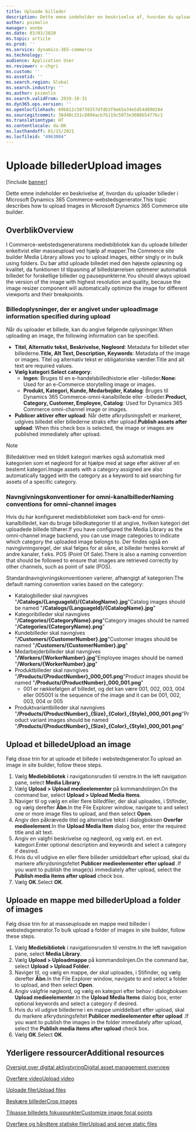 ```yaml
---
title: Uploade billeder
description: Dette emne indeholder en beskrivelse af, hvordan du uploader billeder i Microsoft Dynamics 365 Commerce-webstedsgenerator.
author: psimolin
manager: annbe
ms.date: 03/03/2020
ms.topic: article
ms.prod: ''
ms.service: dynamics-365-commerce
ms.technology: ''
audience: Application User
ms.reviewer: v-chgri
ms.custom: ''
ms.assetid: ''
ms.search.region: Global
ms.search.industry: ''
ms.author: psimolin
ms.search.validFrom: 2019-10-31
ms.dyn365.ops.version: ''
ms.openlocfilehash: 69b812c58739357dfdb3f9e65e34e5d54d890284
ms.sourcegitcommit: 38d40c331c8894acb7b119c5073e3088b54776c1
ms.translationtype: HT
ms.contentlocale: da-DK
ms.lasthandoff: 01/15/2021
ms.locfileid: "4963004"
---
```

# <a name="upload-images"></a><span data-ttu-id="8513b-103">Uploade billeder</span><span class="sxs-lookup"><span data-stu-id="8513b-103">Upload images</span></span>

[!include [banner](includes/banner.md)]

<span data-ttu-id="8513b-104">Dette emne indeholder en beskrivelse af, hvordan du uploader billeder i Microsoft Dynamics 365 Commerce-webstedsgenerator.</span><span class="sxs-lookup"><span data-stu-id="8513b-104">This topic describes how to upload images in Microsoft Dynamics 365 Commerce site builder.</span></span>

## <a name="overview"></a><span data-ttu-id="8513b-105">Overblik</span><span class="sxs-lookup"><span data-stu-id="8513b-105">Overview</span></span>

<span data-ttu-id="8513b-106">I Commerce-webstedsgeneratorens mediebibliotek kan du uploade billeder enkeltvist eller masseupload ved hjælp af mapper.</span><span class="sxs-lookup"><span data-stu-id="8513b-106">The Commerce site builder Media Library allows you to upload images, either singly or in bulk using folders.</span></span> <span data-ttu-id="8513b-107">Du bør altid uploade billedet med den højeste opløsning og kvalitet, da funktionen til tilpasning af billedstørrelsen optimerer automatisk billedet for forskellige billeder og pausepunkterne.</span><span class="sxs-lookup"><span data-stu-id="8513b-107">You should always upload the version of the image with highest resolution and quality, because the image resizer component will automatically optimize the image for different viewports and their breakpoints.</span></span>

### <a name="image-information-specified-during-upload"></a><span data-ttu-id="8513b-108">Billedoplysninger, der er angivet under upload</span><span class="sxs-lookup"><span data-stu-id="8513b-108">Image information specified during upload</span></span>

<span data-ttu-id="8513b-109">Når du uploader et billede, kan du angive følgende oplysninger.</span><span class="sxs-lookup"><span data-stu-id="8513b-109">When uploading an image, the following information can be specified.</span></span>

- <span data-ttu-id="8513b-110">**Titel, Alternativ tekst, Beskrivelse, Nøgleord**: Metadata for billedet eller billederne.</span><span class="sxs-lookup"><span data-stu-id="8513b-110">**Title, Alt Text, Description, Keywords**: Metadata of the image or images.</span></span> <span data-ttu-id="8513b-111">Titel og alternativ tekst er obligatoriske værdier.</span><span class="sxs-lookup"><span data-stu-id="8513b-111">Title and alt text are required values.</span></span>
- <span data-ttu-id="8513b-112">**Vælg kategori**:</span><span class="sxs-lookup"><span data-stu-id="8513b-112">**Select category**:</span></span>
    - <span data-ttu-id="8513b-113">**Ingen**: Bruges til en e-handelsbilledhistorie eller -billeder.</span><span class="sxs-lookup"><span data-stu-id="8513b-113">**None**: Used for an e-Commerce storytelling image or images.</span></span>
    - <span data-ttu-id="8513b-114">**Produkt, Kategori, Kunde, Medarbejder, Katalog**: Bruges til Dynamics 365 Commerce-omni-kanalbillede eller -billeder.</span><span class="sxs-lookup"><span data-stu-id="8513b-114">**Product, Category, Customer, Employee, Catalog**: Used for Dynamics 365 Commerce omni-channel image or images.</span></span>
- <span data-ttu-id="8513b-115">**Publicer aktiver efter upload**: Når dette afkrydsningsfelt er markeret, udgives billedet eller billederne straks efter upload.</span><span class="sxs-lookup"><span data-stu-id="8513b-115">**Publish assets after upload**: When this check box is selected, the image or images are published immediately after upload.</span></span>

> [!NOTE]
> <span data-ttu-id="8513b-116">Billedaktiver med en tildelt kategori mærkes også automatisk med kategorien som et nøgleord for at hjælpe med at søge efter aktiver af en bestemt kategori.</span><span class="sxs-lookup"><span data-stu-id="8513b-116">Image assets with a category assigned are also automatically tagged with the category as a keyword to aid searching for assets of a specific category.</span></span>

### <a name="naming-conventions-for-omni-channel-images"></a><span data-ttu-id="8513b-117">Navngivningskonventioner for omni-kanalbilleder</span><span class="sxs-lookup"><span data-stu-id="8513b-117">Naming conventions for omni-channel images</span></span> 

<span data-ttu-id="8513b-118">Hvis du har konfigureret mediebiblioteket som back-end for omni-kanalbilledet, kan du bruge billedkategorier til at angive, hvilken kategori det uploadede billede tilhører.</span><span class="sxs-lookup"><span data-stu-id="8513b-118">If you have configured the Media Library as the omni-channel image backend, you can use image categories to indicate which category the uploaded image belongs to.</span></span> <span data-ttu-id="8513b-119">Der findes også en navngivningsregel, der skal følges for at sikre, at billeder hentes korrekt af andre kanaler, f.eks. POS (Point Of Sale).</span><span class="sxs-lookup"><span data-stu-id="8513b-119">There is also a naming convention that should be followed to ensure that images are retrieved correctly by other channels, such as point of sale (POS).</span></span>

<span data-ttu-id="8513b-120">Standardnavngivningskonventionen varierer, afhængigt af kategorien:</span><span class="sxs-lookup"><span data-stu-id="8513b-120">The default naming convention varies based on the category:</span></span>
- <span data-ttu-id="8513b-121">Katalogbilleder skal navngives "**/Catalogs/\{LanguageId\}/\{CatalogName\}.jpg**"</span><span class="sxs-lookup"><span data-stu-id="8513b-121">Catalog images should be named "**/Catalogs/\{LanguageId\}/\{CatalogName\}.jpg**"</span></span>
- <span data-ttu-id="8513b-122">Kategoribilleder skal navngives "**/Categories/\{CategoryName\}.png**"</span><span class="sxs-lookup"><span data-stu-id="8513b-122">Category images should be named "**/Categories/\{CategoryName\}.png**"</span></span>
- <span data-ttu-id="8513b-123">Kundebilleder skal navngives "**/Customers/\{CustomerNumber\}.jpg**"</span><span class="sxs-lookup"><span data-stu-id="8513b-123">Customer images should be named "**/Customers/\{CustomerNumber\}.jpg**"</span></span>
- <span data-ttu-id="8513b-124">Medarbejderbilleder skal navngives "**/Workers/\{WorkerNumber\}.jpg**"</span><span class="sxs-lookup"><span data-stu-id="8513b-124">Employee images should be named "**/Workers/\{WorkerNumber\}.jpg**"</span></span>
- <span data-ttu-id="8513b-125">Produktbilleder skal navngives "**/Products/\{ProductNumber\}_000_001.png**"</span><span class="sxs-lookup"><span data-stu-id="8513b-125">Product images should be named "**/Products/\{ProductNumber\}_000_001.png**"</span></span>
    - <span data-ttu-id="8513b-126">001 er rækkefølgen af billedet, og det kan være 001, 002, 003, 004 eller 005</span><span class="sxs-lookup"><span data-stu-id="8513b-126">001 is the sequence of the image and it can be 001, 002, 003, 004 or 005</span></span>
- <span data-ttu-id="8513b-127">Produktvariantbilleder skal navngives "**/Products/\{ProductNumber\}\_\{Size\}\_\{Color\}\_\{Style\}\_000_001.png**"</span><span class="sxs-lookup"><span data-stu-id="8513b-127">Product variant images should be named "**/Products/\{ProductNumber\}\_\{Size\}\_\{Color\}\_\{Style\}\_000_001.png**"</span></span>

## <a name="upload-an-image"></a><span data-ttu-id="8513b-128">Upload et billede</span><span class="sxs-lookup"><span data-stu-id="8513b-128">Upload an image</span></span>

<span data-ttu-id="8513b-129">Følg disse trin for at uploade et billede i webstedsgenerator.</span><span class="sxs-lookup"><span data-stu-id="8513b-129">To upload an image in site builder, follow these steps.</span></span>

1. <span data-ttu-id="8513b-130">Vælg **Mediebibliotek** i navigationsruden til venstre.</span><span class="sxs-lookup"><span data-stu-id="8513b-130">In the left navigation pane, select **Media Library**.</span></span>
1. <span data-ttu-id="8513b-131">Vælg **Upload \> Upload medieelementer** på kommandolinjen.</span><span class="sxs-lookup"><span data-stu-id="8513b-131">On the command bar, select **Upload \> Upload Media Items**.</span></span>
1. <span data-ttu-id="8513b-132">Naviger til og vælg en eller flere billedfiler, der skal uploades, i Stifinder, og vælg derefter **Åbn**.</span><span class="sxs-lookup"><span data-stu-id="8513b-132">In the File Explorer window, navigate to and select one or more image files to upload, and then select **Open**.</span></span>
1. <span data-ttu-id="8513b-133">Angiv den påkrævede titel og alternative tekst i dialogboksen **Overfør medieelement**.</span><span class="sxs-lookup"><span data-stu-id="8513b-133">In the **Upload Media Item** dialog box, enter the required title and alt text.</span></span>
1. <span data-ttu-id="8513b-134">Angiv en valgfri beskrivelse og nøgleord, og vælg evt. en evt. kategori.</span><span class="sxs-lookup"><span data-stu-id="8513b-134">Enter optional description and keywords and select a category if desired.</span></span> 
1. <span data-ttu-id="8513b-135">Hvis du vil udgive en eller flere billeder umiddelbart efter upload, skal du markere afkrydsningsfeltet **Publicer medieelementer efter upload** .</span><span class="sxs-lookup"><span data-stu-id="8513b-135">If you want to publish the image(s) immediately after upload, select the **Publish media items after upload** check box.</span></span>
1. <span data-ttu-id="8513b-136">Vælg **OK**.</span><span class="sxs-lookup"><span data-stu-id="8513b-136">Select **OK**.</span></span>

## <a name="upload-a-folder-of-images"></a><span data-ttu-id="8513b-137">Uploade en mappe med billeder</span><span class="sxs-lookup"><span data-stu-id="8513b-137">Upload a folder of images</span></span>

<span data-ttu-id="8513b-138">Følg disse trin for at masseuploade en mappe med billeder i webstedsgenerator.</span><span class="sxs-lookup"><span data-stu-id="8513b-138">To bulk upload a folder of images in site builder, follow these steps.</span></span>

1. <span data-ttu-id="8513b-139">Vælg **Mediebibliotek** i navigationsruden til venstre.</span><span class="sxs-lookup"><span data-stu-id="8513b-139">In the left navigation pane, select **Media Library**.</span></span>
1. <span data-ttu-id="8513b-140">Vælg **Upload \> Uploadmappe** på kommandolinjen.</span><span class="sxs-lookup"><span data-stu-id="8513b-140">On the command bar, select **Upload \> Upload Folder**.</span></span>
1. <span data-ttu-id="8513b-141">Naviger til, og vælg en mappe, der skal uploades, i Stifinder, og vælg derefter **Åbn**.</span><span class="sxs-lookup"><span data-stu-id="8513b-141">In the File Explorer window, navigate to and select a folder to upload, and then select **Open**.</span></span>
1. <span data-ttu-id="8513b-142">Angiv valgfrie nøgleord, og vælg en kategori efter behov i dialogboksen **Upload medieelementer**.</span><span class="sxs-lookup"><span data-stu-id="8513b-142">In the **Upload Media Items** dialog box, enter optional keywords and select a category if desired.</span></span> 
1. <span data-ttu-id="8513b-143">Hvis du vil udgive billederne i en mappe umiddelbart efter upload, skal du markere afkrydsningsfeltet **Publicer medieelementer efter upload** .</span><span class="sxs-lookup"><span data-stu-id="8513b-143">If you want to publish the images in the folder immediately after upload, select the **Publish media items after upload** check box.</span></span>
1. <span data-ttu-id="8513b-144">Vælg **OK**.</span><span class="sxs-lookup"><span data-stu-id="8513b-144">Select **OK**.</span></span>

## <a name="additional-resources"></a><span data-ttu-id="8513b-145">Yderligere ressourcer</span><span class="sxs-lookup"><span data-stu-id="8513b-145">Additional resources</span></span>

[<span data-ttu-id="8513b-146">Oversigt over digital aktivstyring</span><span class="sxs-lookup"><span data-stu-id="8513b-146">Digital asset management overview</span></span>](dam-overview.md)

[<span data-ttu-id="8513b-147">Overføre video</span><span class="sxs-lookup"><span data-stu-id="8513b-147">Upload video</span></span>](dam-upload-video.md)

[<span data-ttu-id="8513b-148">Uploade filer</span><span class="sxs-lookup"><span data-stu-id="8513b-148">Upload files</span></span>](dam-upload-files.md)

[<span data-ttu-id="8513b-149">Beskære billeder</span><span class="sxs-lookup"><span data-stu-id="8513b-149">Crop images</span></span>](dam-crop-images.md)

[<span data-ttu-id="8513b-150">Tilpasse billedets fokuspunkter</span><span class="sxs-lookup"><span data-stu-id="8513b-150">Customize image focal points</span></span>](dam-custom-focal-point.md)

[<span data-ttu-id="8513b-151">Overføre og håndtere statiske filer</span><span class="sxs-lookup"><span data-stu-id="8513b-151">Upload and serve static files</span></span>](upload-serve-static-files.md)

